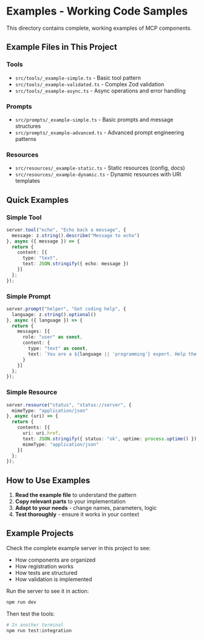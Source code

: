 # Examples - Working Code Samples

This directory contains complete, working examples of MCP components.

## Example Files in This Project

### Tools
- `src/tools/_example-simple.ts` - Basic tool pattern
- `src/tools/_example-validated.ts` - Complex Zod validation
- `src/tools/_example-async.ts` - Async operations and error handling

### Prompts
- `src/prompts/_example-simple.ts` - Basic prompts and message structures
- `src/prompts/_example-advanced.ts` - Advanced prompt engineering patterns

### Resources
- `src/resources/_example-static.ts` - Static resources (config, docs)
- `src/resources/_example-dynamic.ts` - Dynamic resources with URI templates

## Quick Examples

### Simple Tool
```typescript
server.tool("echo", "Echo back a message", {
  message: z.string().describe("Message to echo")
}, async ({ message }) => {
  return {
    content: [{
      type: "text",
      text: JSON.stringify({ echo: message })
    }]
  };
});
```

### Simple Prompt
```typescript
server.prompt("helper", "Get coding help", {
  language: z.string().optional()
}, async ({ language }) => {
  return {
    messages: [{
      role: "user" as const,
      content: {
        type: "text" as const,
        text: `You are a ${language || 'programming'} expert. Help the user...`
      }
    }]
  };
});
```

### Simple Resource
```typescript
server.resource("status", "status://server", {
  mimeType: "application/json"
}, async (uri) => {
  return {
    contents: [{
      uri: uri.href,
      text: JSON.stringify({ status: "ok", uptime: process.uptime() }),
      mimeType: "application/json"
    }]
  };
});
```

## How to Use Examples

1. **Read the example file** to understand the pattern
2. **Copy relevant parts** to your implementation
3. **Adapt to your needs** - change names, parameters, logic
4. **Test thoroughly** - ensure it works in your context

## Example Projects

Check the complete example server in this project to see:
- How components are organized
- How registration works
- How tests are structured
- How validation is implemented

Run the server to see it in action:
```bash
npm run dev
```

Then test the tools:
```bash
# In another terminal
npm run test:integration
```


